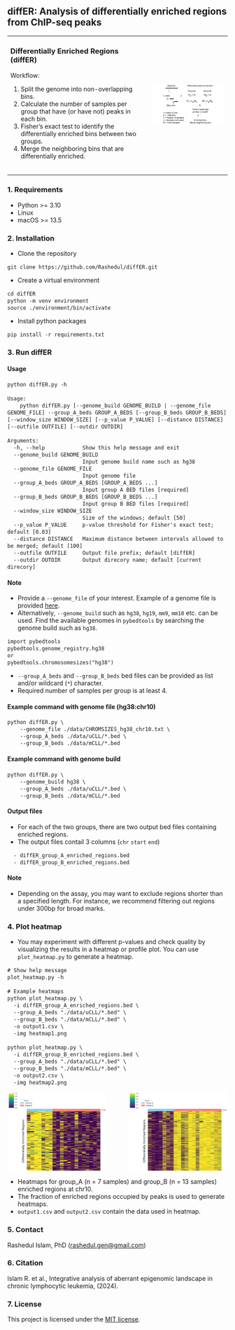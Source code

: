 ## diffER: Analysis of differentially enriched regions from ChIP-seq peaks

<table>
  <tr>
    <td>
      <h3> Differentially Enriched Regions (diffER)</h3>
      <p>Workflow:</p>
      <ol>
        <li> Split the genome into non-overlapping bins.</li>
        <li> Calculate the number of samples per group that have (or have not) peaks in each bin.</li>
        <li> Fisher’s exact test to identify the differentially enriched bins between two groups.</li>
		<li> Merge the neighboring bins that are differentially enriched.</li>
      </ol>
      <br>
    </td>
    <td>
      <img src="./data/pipeline.gif" alt="Project Image" width="400"/>
    </td>
  </tr>
</table>

### 1. Requirements 
- Python >= 3.10
- Linux
- macOS >= 13.5

### 2. Installation

 - Clone the repository

```
git clone https://github.com/Rashedul/diffER.git
```

 - Create a virtual environment

```
cd diffER
python -m venv environment
source ./environment/bin/activate
```

 - Install python packages

```
pip install -r requirements.txt
```

### 3. Run diffER

#### Usage
```
python diffER.py -h

Usage:
    python diffER.py [--genome_build GENOME_BUILD | --genome_file GENOME_FILE] --group_A_beds GROUP_A_BEDS [--group_B_beds GROUP_B_BEDS] [--window_size WINDOW_SIZE] [--p_value P_VALUE] [--distance DISTANCE] [--outfile OUTFILE] [--outdir OUTDIR]  

Arguments:
  -h, --help            Show this help message and exit
  --genome_build GENOME_BUILD
                        Input genome build name such as hg38
  --genome_file GENOME_FILE
                        Input genome file
  --group_A_beds GROUP_A_BEDS [GROUP_A_BEDS ...]
                        Input group A BED files [required]
  --group_B_beds GROUP_B_BEDS [GROUP_B_BEDS ...]
                        Input group B BED files [required]
  --window_size WINDOW_SIZE
                        Size of the windows; default [50]
  --p_value P_VALUE     p-value threshold for Fisher's exact test; default [0.03]
  --distance DISTANCE   Maximum distance between intervals allowed to be merged; default [100]
  --outfile OUTFILE     Output file prefix; default [diffER]
  --outdir OUTDIR       Output direcory name; default [current direcory]
```
#### Note
- Provide a `--genome_file` of your interest. Example of a genome file is provided [here](./data/CHROMSIZES_hg38.txt). 
- Alternatively, `--genome_build` such as `hg38`, `hg19`, `mm9`, `mm10` etc. can be used. Find the available genomes in `pybedtools` by searching the genome build such as `hg38`.
```
import pybedtools
pybedtools.genome_registry.hg38
or
pybedtools.chromosomesizes("hg38")
```
- `--group_A_beds` and `--group_B_beds` bed files can be provided as list and/or wildcard (`*`) character. 
- Required number of samples per group is at least 4.

#### Example command with genome file (hg38:chr10)
```
python diffER.py \
    --genome_file ./data/CHROMSIZES_hg38_chr10.txt \
    --group_A_beds ./data/uCLL/*.bed \
    --group_B_beds ./data/mCLL/*.bed 
```

#### Example command with genome build 
```
python diffER.py \
    --genome_build hg38 \
    --group_A_beds ./data/uCLL/*.bed \
    --group_B_beds ./data/mCLL/*.bed
```

#### Output files
- For each of the two groups, there are two output bed files containing enriched regions. 
- The output files contail 3 columns (`chr` `start` `end`) 

```
  - diffER_group_A_enriched_regions.bed 
  - diffER_group_B_enriched_regions.bed
```

#### Note

- Depending on the assay, you may want to exclude regions shorter than a specified length. For instance, we recommend filtering out regions under 300bp for broad marks.

### 4. Plot heatmap

- You may experiment with different p-values and check quality by visualizing the results in a heatmap or profile plot. You can use `plot_heatmap.py` to generate a heatmap. 

```
# Show help message
plot_heatmap.py -h

# Example heatmaps
python plot_heatmap.py \
  -i diffER_group_A_enriched_regions.bed \
  --group_A_beds "./data/uCLL/*.bed" \
  --group_B_beds "./data/mCLL/*.bed" \
  -o output1.csv \
  -img heatmap1.png

python plot_heatmap.py \
  -i diffER_group_B_enriched_regions.bed \
  --group_A_beds "./data/uCLL/*.bed" \
  --group_B_beds "./data/mCLL/*.bed" \
  -o output2.csv \
  -img heatmap2.png
```

<div style="display: flex; justify-content: space-between;">
  <img src="./data/heatmap1.png" alt="Figure 1" style="width: 45%;"/>
  <img src="./data/heatmap2.png" alt="Figure 2" style="width: 45%;"/>
</div>

- Heatmaps for group_A (n = 7 samples) and group_B (n = 13 samples) enriched regions at chr10.
- The fraction of enriched regions occupied by peaks is used to generate heatmaps.
- `output1.csv` and `output2.csv` contain the data used in heatmap.

### 5. Contact  
Rashedul Islam, PhD (rashedul.gen@gmail.com)

### 6. Citation  
Islam R. et al., Integrative analysis of aberrant epigenomic landscape in chronic lymphocytic leukemia, (2024).

### 7. License
This project is licensed under the [MIT license](LICENSE). 